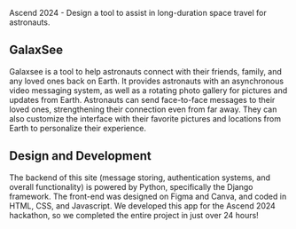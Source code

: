 Ascend 2024 - Design a tool to assist in long-duration space travel for astronauts.

<h2>GalaxSee</h2>
Galaxsee is a tool to help astronauts connect with their friends, family, and any loved ones back on Earth. It provides astronauts with an asynchronous video messaging system, as well as a rotating photo gallery for pictures and updates from Earth. Astronauts can send face-to-face messages to their loved ones, strengthening their connection even from far away. They can also customize the interface with their favorite pictures and locations from Earth to personalize their experience.

<h2>Design and Development</h2>
The backend of this site (message storing, authentication systems, and overall functionality) is powered by Python, specifically the Django framework. The front-end was designed on Figma and Canva, and coded in HTML, CSS, and Javascript. We developed this app for the Ascend 2024 hackathon, so we completed the entire project in just over 24 hours!

